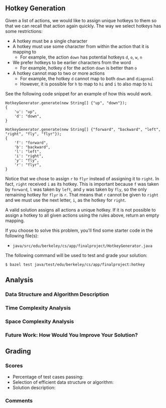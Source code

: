 Hotkey Generation
-----------------
Given a list of actions, we would like to assign unique hotkeys to them so that we can recall that
action again quickly. The way we select hotkeys has some restrictions:

- A hotkey must be a single character
- A hotkey must use some character from within the action that it is mapping to
  - For example, the action `down` has potential hotkeys `d`, `o`, `w`, `n`
- We prefer hotkeys to be earlier characters from the word
  - For example, hotkey `d` for the action `down` is better than `o`
- A hotkey cannot map to two or more actions
  - For example, the hotkey `d` cannot map to both `down` and `diagonal`
  - However, it is possible for `h` to map to `hi` and `i` to also map to `hi`

See the following code snippet for an example of how this would work.

    HotkeyGenerator.generate(new String[] {"up", "down"});
    {
        'u': "up",
        'd': "down",
    }

    HotkeyGenerator.generate(new String[] {"forward", "backward", "left", "right", "fly", "flyr"});
    {
        'f': "forward",
        'b': "backward",
        'l': "left",
        'i': "right",
        'y': "fly",
        'r': "flyr",
    }

Notice that we chose to assign `r` to `flyr` instead of assigning it to `right`. In fact, `right`
received `i` as its hotkey. This is important because `f` was taken by `forward`, `l` was taken by
`left`, and `y` was taken by `fly`, so the only remaining hotkey for `flyr` is `r`. That means that
`r` cannot be given to `right` and we must use the next letter, `i`, as the hotkey for `right`.

A valid solution assigns all actions a unique hotkey. If it is not possible to assign a hotkey to
all given actions using the rules above, return an empty mapping.

If you choose to solve this problem, you'll find some starter code in the following file(s):

- `java/src/edu/berkeley/cs/app/finalproject/HotkeyGenerator.java`

The following command will be used to test and grade your solution:

    $ bazel test java/test/edu/berkeley/cs/app/finalproject:hotkey

Analysis
--------
### Data Structure and Algorithm Description

### Time Complexity Analysis

### Space Complexity Analysis

### Future Work: How Would You Improve Your Solution?

Grading
-------
### Scores
- Percentage of test cases passing:
- Selection of efficient data structure or algorithm:
- Solution description:

### Comments
